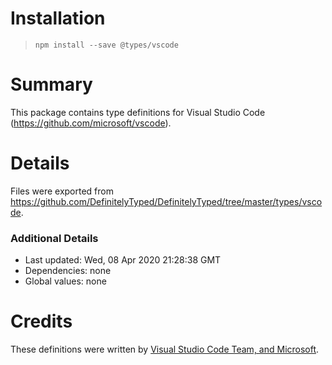 # Installation
> `npm install --save @types/vscode`

# Summary
This package contains type definitions for Visual Studio Code (https://github.com/microsoft/vscode).

# Details
Files were exported from https://github.com/DefinitelyTyped/DefinitelyTyped/tree/master/types/vscode.

### Additional Details
 * Last updated: Wed, 08 Apr 2020 21:28:38 GMT
 * Dependencies: none
 * Global values: none

# Credits
These definitions were written by [Visual Studio Code Team, and Microsoft](https://github.com/Microsoft).
